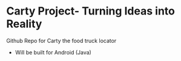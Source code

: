 # Carty Project- Turning Ideas into Reality

Github Repo for Carty the food truck locator
- Will be built for Android (Java)
